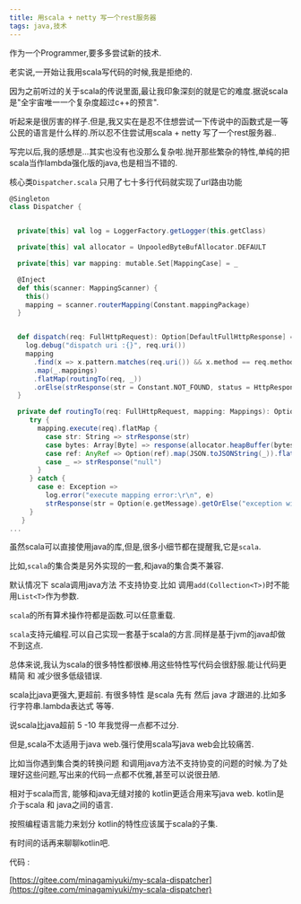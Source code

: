 ```yaml
---
title: 用scala + netty 写一个rest服务器
tags: java,技术
---
```



作为一个Programmer,要多多尝试新的技术.

老实说,一开始让我用scala写代码的时候,我是拒绝的.

因为之前听过的关于scala的传说里面,最让我印象深刻的就是它的难度.据说scala是"全宇宙唯一一个复杂度超过c++的预言".

听起来是很厉害的样子.但是,我又实在是忍不住想尝试一下传说中的函数式是一等公民的语言是什么样的.所以忍不住尝试用scala + netty 写了一个rest服务器..

写完以后,我的感想是...其实也没有也没那么复杂啦.抛开那些繁杂的特性,单纯的把scala当作lambda强化版的java,也是相当不错的.


核心类`Dispatcher.scala` 只用了七十多行代码就实现了url路由功能

```scala
@Singleton
class Dispatcher {


  private[this] val log = LoggerFactory.getLogger(this.getClass)

  private[this] val allocator = UnpooledByteBufAllocator.DEFAULT

  private[this] var mapping: mutable.Set[MappingCase] = _

  @Inject
  def this(scanner: MappingScanner) {
    this()
    mapping = scanner.routerMapping(Constant.mappingPackage)
  }


  def dispatch(req: FullHttpRequest): Option[DefaultFullHttpResponse] = {
    log.debug("dispatch uri :{}", req.uri())
    mapping
      .find(x => x.pattern.matches(req.uri()) && x.method == req.method.toString.toUpperCase)
      .map(_.mappings)
      .flatMap(routingTo(req, _))
      .orElse(strResponse(str = Constant.NOT_FOUND, status = HttpResponseStatus.NOT_FOUND))
  }

  private def routingTo(req: FullHttpRequest, mapping: Mappings): Option[DefaultFullHttpResponse] = {
     try {
       mapping.execute(req).flatMap {
         case str: String => strResponse(str)
         case bytes: Array[Byte] => response(allocator.heapBuffer(bytes.length).writeBytes(bytes), contentType = "application/octet-stream")
         case ref: AnyRef => Option(ref).map(JSON.toJSONString(_)).flatMap(strResponse(_, contentType = "application/json"))
         case _ => strResponse("null")
       }
     } catch {
       case e: Exception =>
         log.error("execute mapping error:\r\n", e)
         strResponse(str = Option(e.getMessage).getOrElse("exception with 417"), status = HttpResponseStatus.EXPECTATION_FAILED)
     }
   }
...
```



虽然scala可以直接使用java的库,但是,很多小细节都在提醒我,它是`scala`.

比如,`scala`的集合类是另外实现的一套,和java的集合类不兼容.

默认情况下 scala调用java方法 不支持协变.比如 调用`add(Collection<T>)`时不能用`List<T>`作为参数.

`scala`的所有算术操作符都是函数.可以任意重载.

`scala`支持元编程.可以自己实现一套基于scala的方言.同样是基于jvm的java却做不到这点.



总体来说,我认为scala的很多特性都很棒.用这些特性写代码会很舒服.能让代码更精简 和 减少很多低级错误.

scala比java更强大,更超前. 有很多特性 是scala 先有 然后 java 才跟进的.比如多行字符串.lambda表达式 等等.

说scala比java超前 5 -10 年我觉得一点都不过分. 



但是,scala不太适用于java web.强行使用scala写java web会比较痛苦.

比如当你遇到集合类的转换问题 和调用java方法不支持协变的问题的时候.为了处理好这些问题,写出来的代码一点都不优雅,甚至可以说很丑陋.



相对于scala而言, 能够和java无缝对接的 kotlin更适合用来写java web. kotlin是介于scala 和 java之间的语言.

按照编程语言能力来划分 kotlin的特性应该属于scala的子集.

有时间的话再来聊聊kotlin吧.



代码 : 

[https://gitee.com/minagamiyuki/my-scala-dispatcher](https://gitee.com/minagamiyuki/my-scala-dispatcher)


